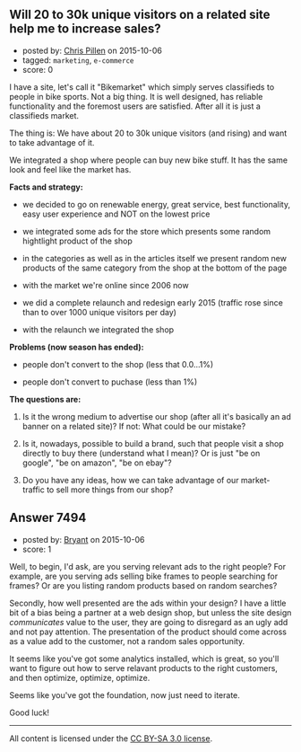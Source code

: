 ## Will 20 to 30k unique visitors on a related site help me to increase sales?

- posted by: [Chris Pillen](https://stackexchange.com/users/1053307/chris-pillen) on 2015-10-06
- tagged: `marketing`, `e-commerce`
- score: 0

<p>I have a site, let's call it "Bikemarket" which simply serves classifieds to people in bike sports. Not a big thing. It is well designed, has reliable functionality and the foremost users are satisfied. After all it is just a classifieds market.</p>

<p>The thing is: We have about 20 to 30k unique visitors (and rising) and want to take advantage of it.</p>

<p>We integrated a shop where people can buy new bike stuff. It has the same look and feel like the market has.</p>

<p><strong>Facts and strategy:</strong></p>

<ul>
<li><p>we decided to go on renewable energy, great service, best functionality, easy user experience and NOT on the lowest price</p></li>
<li><p>we integrated some ads for the store which presents some random hightlight product of the shop</p></li>
<li><p>in the categories as well as in the articles itself we present random new products of the same category from the shop at the bottom of the page</p></li>
<li><p>with the market we're online since 2006 now</p></li>
<li><p>we did a complete relaunch and redesign early 2015 (traffic rose since than to over 1000 unique visitors per day)</p></li>
<li><p>with the relaunch we integrated the shop</p></li>
</ul>

<p><strong>Problems (now season has ended):</strong></p>

<ul>
<li><p>people don't convert to the shop (less that 0.0…1%)</p></li>
<li><p>people don't convert to puchase (less than 1%)</p></li>
</ul>

<p><strong>The questions are:</strong></p>

<ol>
<li><p>Is it the wrong medium to advertise our shop (after all it's basically an ad banner on a related site)? If not: What could be our mistake?</p></li>
<li><p>Is it, nowadays, possible to build a brand, such that people visit a shop directly to buy there (understand what I mean)? Or is just "be on google", "be on amazon", "be on ebay"?</p></li>
<li><p>Do you have any ideas, how we can take advantage of our market-traffic to sell more things from our shop?</p></li>
</ol>



## Answer 7494

- posted by: [Bryant](https://stackexchange.com/users/1836290/bryant) on 2015-10-06
- score: 1

<p>Well, to begin, I'd ask, are you serving relevant ads to the right people? For example, are you serving ads selling bike frames to people searching for frames? Or are you listing random products based on random searches?</p>

<p>Secondly, how well presented are the ads within your design? I have a little bit of a bias being a partner at a web design shop, but unless the site design <em>communicates</em> value to the user, they are going to disregard as an ugly add and not pay attention. The presentation of the product should come across as a value add to the customer, not a random sales opportunity.</p>

<p>It seems like you've got some analytics installed, which is great, so you'll want to figure out how to serve relavant products to the right customers, and then optimize, optimize, optimize.</p>

<p>Seems like you've got the foundation, now just need to iterate.</p>

<p>Good luck!</p>




---

All content is licensed under the [CC BY-SA 3.0 license](https://creativecommons.org/licenses/by-sa/3.0/).
